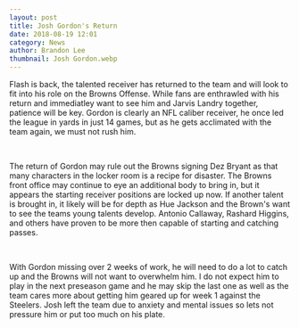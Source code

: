 ```yaml
---
layout: post
title: Josh Gordon's Return
date: 2018-08-19 12:01
category: News
author: Brandon Lee
thumbnail: Josh Gordon.webp
---
```


Flash is back, the talented receiver has returned to the team and will look to fit into his role on the Browns Offense. While fans are enthrawled with his return and immediatley want to see him and Jarvis Landry together, patience will be key. Gordon is clearly an NFL caliber receiver, he once led the league in yards in just 14 games, but as he gets acclimated with the team again, we must not rush him.

<br>

The return of Gordon may rule out the Browns signing Dez Bryant as that many characters in the locker room is a recipe for disaster. The Browns front office may continue to eye an additional body to bring in, but it appears the starting receiver positions are locked up now. If another talent is brought in, it likely will be for depth as Hue Jackson and the Brown's want to see the teams young talents develop. Antonio Callaway, Rashard Higgins, and others have proven to be more then capable of starting and catching passes.

<br>

With Gordon missing over 2 weeks of work, he will need to do a lot to catch up and the Browns will not want to overwhelm him. I do not expect him to play in the next preseason game and he may skip the last one as well as the team cares more about getting him geared up for week 1 against the Steelers. Josh left the team due to anxiety and mental issues so lets not pressure him or put too much on his plate.

